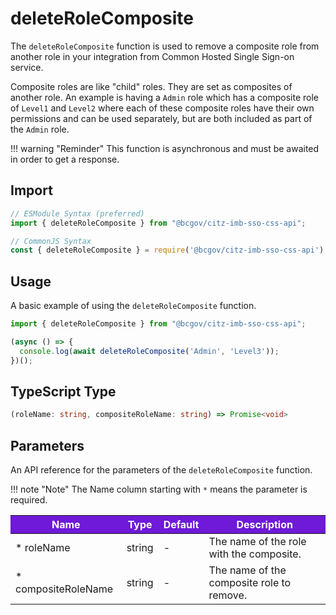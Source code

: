 # deleteRoleComposite

The `deleteRoleComposite` function is used to remove a composite role from another role in your integration from Common Hosted Single Sign-on service. 

Composite roles are like "child" roles. They are set as composites of another role. An example is having a `Admin` role which has a composite role of `Level1` and `Level2` where each of these composite roles have their own permissions and can be used separately, but are both included as part of the `Admin` role.

!!! warning "Reminder"
    This function is asynchronous and must be awaited in order to get a response.

## Import

```JavaScript
// ESModule Syntax (preferred)
import { deleteRoleComposite } from "@bcgov/citz-imb-sso-css-api";

// CommonJS Syntax
const { deleteRoleComposite } = require('@bcgov/citz-imb-sso-css-api');
```

## Usage

A basic example of using the `deleteRoleComposite` function.

```JavaScript
import { deleteRoleComposite } from "@bcgov/citz-imb-sso-css-api";

(async () => {
  console.log(await deleteRoleComposite('Admin', 'Level3'));
})();
```

## TypeScript Type

<!-- The following code block is auto generated when types in the package change. -->
<!-- TYPE: deleteRoleComposite -->
```TypeScript
(roleName: string, compositeRoleName: string) => Promise<void>
```

## Parameters

An API reference for the parameters of the `deleteRoleComposite` function.

!!! note "Note"
    The Name column starting with `*` means the parameter is required.

<table>
  <!-- Table columns -->
  <thead>
    <tr>
      <th style="background: #6f19d9; color: white;">Name</th>
      <th style="background: #6f19d9; color: white;">Type</th>
      <th style="background: #6f19d9; color: white;">Default</th>
      <th style="background: #6f19d9; color: white;">Description</th>
    </tr>
  </thead>

  <!-- Table rows -->
  <tbody>
    <tr>
      <td>* roleName</td>
      <td>string</td>
      <td>-</td>
      <td>The name of the role with the composite.</td>
    </tr>
    <tr>
      <td>* compositeRoleName</td>
      <td>string</td>
      <td>-</td>
      <td>The name of the composite role to remove.</td>
    </tr>
  </tbody>
</table>
